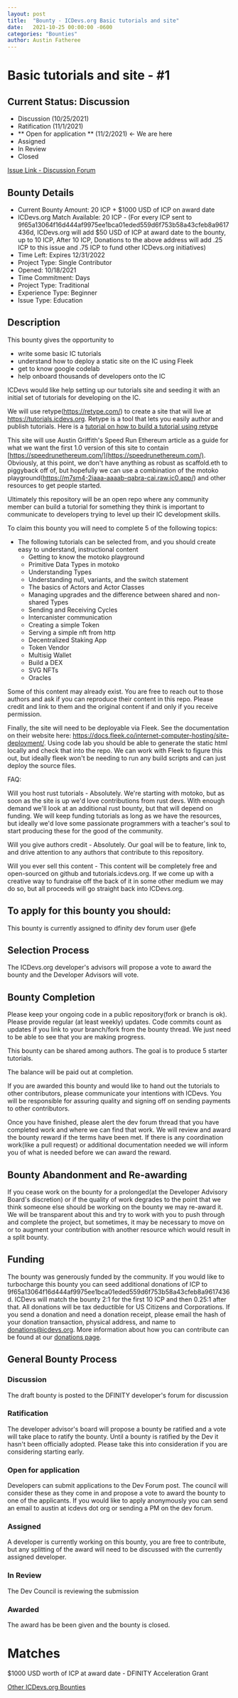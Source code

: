 ```yaml
---
layout: post
title:  "Bounty - ICDevs.org Basic tutorials and site"
date:   2021-10-25 00:00:00 -0600
categories: "Bounties"
author: Austin Fatheree
---
```


# Basic tutorials and site - #1

## Current Status: Discussion

* Discussion (10/25/2021)
* Ratification (11/1/2021)
* ** Open for application ** (11/2/2021) <- We are here
* Assigned
* In Review
* Closed

[Issue Link - Discussion Forum](https://forum.dfinity.org/t/icdevs-org-bounty-1-basic-tutorial-and-site/8136/2)

## Bounty Details

* Current Bounty Amount: 20 ICP + $1000 USD of ICP on award date
* ICDevs.org Match Available: 20 ICP - (For every ICP sent to 9f65a13064f16d444af9975ee1bca01eded559d6f753b58a43cfeb8a9617436d, ICDevs.org will add $50 USD of ICP at award date to the bounty, up to 10 ICP, After 10 ICP, Donations to the above address will add .25 ICP to this issue and .75 ICP to fund other ICDevs.org initiatives)
* Time Left: Expires 12/31/2022
* Project Type: Single Contributor
* Opened: 10/18/2021
* Time Commitment: Days
* Project Type: Traditional
* Experience Type: Beginner
* Issue Type: Education

## Description

This bounty gives the opportunity to

* write some basic IC tutorials
* understand how to deploy a static site on the IC using Fleek
* get to know google codelab
* help onboard thousands of developers onto the IC

ICDevs would like help setting up our tutorials site and seeding it with an initial set of tutorials for developing on the IC.

We will use retype(https://retype.com/) to create a site that will live at https://tutorials.icdevs.org. Retype is a tool that lets you easily author and publish tutorials. Here is a [tutorial on how to build a tutorial using retype](https://tutorials.icdevs.org/contribute/how-to/)

This site will use Austin Griffith's Speed Run Ethereum article as a guide for what we want the first 1.0 version of this site to contain [https://speedrunethereum.com/](https://speedrunethereum.com/). Obviously, at this point, we don't have anything as robust as scaffold.eth to piggyback off of, but hopefully we can use a combination of the motoko playground(https://m7sm4-2iaaa-aaaab-qabra-cai.raw.ic0.app/) and other resources to get people started.

Ultimately this repository will be an open repo where any community member can build a tutorial for something they think is important to communicate to developers trying to level up their IC development skills.

To claim this bounty you will need to complete 5 of the following topics:

* The following tutorials can be selected from, and you should create easy to understand, instructional content
    * Getting to know the motoko playground
    * Primitive Data Types in motoko
    * Understanding Types
    * Understanding null, variants, and the switch statement
    * The basics of Actors and Actor Classes
    * Managing upgrades and the difference between shared and non-shared Types
    * Sending and Receiving Cycles
    * Intercanister communication
    * Creating a simple Token
    * Serving a simple nft from http
    * Decentralized Staking App
    * Token Vendor
    * Multisig Wallet
    * Build a DEX
    * SVG NFTs
    * Oracles

Some of this content may already exist. You are free to reach out to those authors and ask if you can reproduce their content in this repo. Please credit and link to them and the original content if and only if you receive permission.

Finally, the site will need to be deployable via Fleek. See the documentation on their website here:  https://docs.fleek.co/internet-computer-hosting/site-deployment/.  Using code lab you should be able to generate the static html locally and check that into the repo.  We can work with Fleek to figure this out, but ideally fleek won't be needing to run any build scripts and can just deploy the source files.

FAQ:

Will you host rust tutorials - Absolutely. We're starting with motoko, but as soon as the site is up we'd love contributions from rust devs.  With enough demand we'll look at an additional rust bounty, but that will depend on funding.  We will keep funding tutorials as long as we have the resources, but ideally we'd love some passionate programmers with a teacher's soul to start producing these for the good of the community.

Will you give authors credit - Absolutely.  Our goal will be to feature, link to, and drive attention to any authors that contribute to this repository.

Will you ever sell this content - This content will be completely free and open-sourced on github and tutorials.icdevs.org. If we come up with a creative way to fundraise off the back of it in some other medium we may do so, but all proceeds will go straight back into ICDevs.org.

## To apply for this bounty you should:

This bounty is currently assigned to dfinity dev forum user @efe

## Selection Process

The ICDevs.org developer's advisors will propose a vote to award the bounty and the Developer Advisors will vote.

## Bounty Completion

Please keep your ongoing code in a public repository(fork or branch is ok). Please provide regular (at least weekly) updates.  Code commits count as updates if you link to your branch/fork from the bounty thread.  We just need to be able to see that you are making progress.

This bounty can be shared among authors.  The goal is to produce 5 starter tutorials.

The balance will be paid out at completion.

If you are awarded this bounty and would like to hand out the tutorials to other contributors, please communicate your intentions with ICDevs. You will be responsible for assuring quality and signing off on sending payments to other contributors.

Once you have finished, please alert the dev forum thread that you have completed work and where we can find that work.  We will review and award the bounty reward if the terms have been met.  If there is any coordination work(like a pull request) or additional documentation needed we will inform you of what is needed before we can award the reward.

## Bounty Abandonment and Re-awarding

If you cease work on the bounty for a prolonged(at the Developer Advisory Board's discretion) or if the quality of work degrades to the point that we think someone else should be working on the bounty we may re-award it.  We will be transparent about this and try to work with you to push through and complete the project, but sometimes, it may be necessary to move on or to augment your contribution with another resource which would result in a split bounty.

## Funding

The bounty was generously funded by the community. If you would like to turbocharge this bounty you can seed additional donations of ICP to 9f65a13064f16d444af9975ee1bca01eded559d6f753b58a43cfeb8a9617436d.  ICDevs will match the bounty 2:1 for the first 10 ICP and then 0.25:1 after that.  All donations will be tax deductible for US Citizens and Corporations.  If you send a donation and need a donation receipt, please email the hash of your donation transaction, physical address, and name to donations@icdevs.org.  More information about how you can contribute can be found at our [donations page](https://icdevs.org/donations.html).

## General Bounty Process

### Discussion

The draft bounty is posted to the DFINITY developer's forum for discussion

### Ratification

The developer advisor's board will propose a bounty be ratified and a vote will take place to ratify the bounty.  Until a bounty is ratified by the Dev it hasn't been officially adopted. Please take this into consideration if you are considering starting early.

### Open for application

Developers can submit applications to the Dev Forum post.  The council will consider these as they come in and propose a vote to award the bounty to one of the applicants.  If you would like to apply anonymously you can send an email to austin at icdevs dot org or sending a PM on the dev forum.

### Assigned

A developer is currently working on this bounty, you are free to contribute, but any splitting of the award will need to be discussed with the currently assigned developer.

### In Review

The Dev Council is reviewing the submission

### Awarded

The award has be been given and the bounty is closed.

# Matches

$1000 USD worth of ICP at award date - DFINITY Acceleration Grant


[Other ICDevs.org Bounties](https://icdevs.org/bounties.html)

